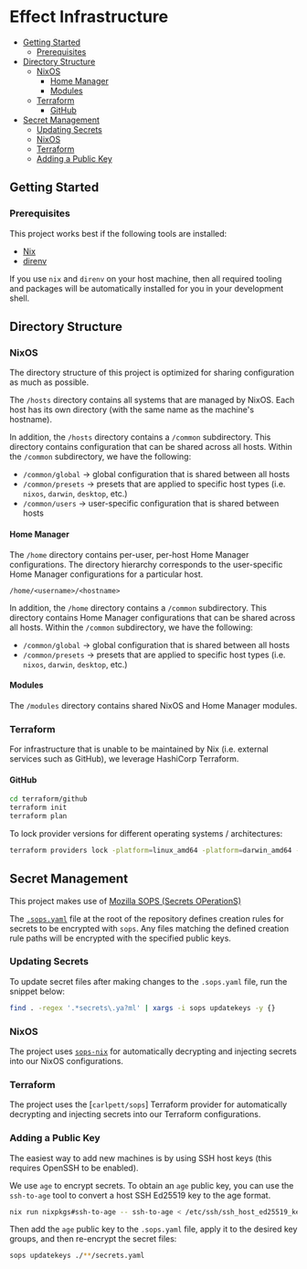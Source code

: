 # Effect Infrastructure <!-- omit in toc -->

- [Getting Started](#getting-started)
  - [Prerequisites](#prerequisites)
- [Directory Structure](#directory-structure)
  - [NixOS](#nixos)
    - [Home Manager](#home-manager)
    - [Modules](#modules)
  - [Terraform](#terraform)
    - [GitHub](#github)
- [Secret Management](#secret-management)
  - [Updating Secrets](#updating-secrets)
  - [NixOS](#nixos-1)
  - [Terraform](#terraform-1)
  - [Adding a Public Key](#adding-a-public-key)

## Getting Started

### Prerequisites

This project works best if the following tools are installed:

- [Nix](https://nixos.org/download.html)
- [direnv](https://direnv.net/)

If you use `nix` and `direnv` on your host machine, then all required tooling and packages will be automatically installed for you in your development shell.

## Directory Structure

### NixOS

The directory structure of this project is optimized for sharing configuration as much as possible.

The `/hosts` directory contains all systems that are managed by NixOS. Each host has its own directory (with the same name as the machine's hostname).

In addition, the `/hosts` directory contains a `/common` subdirectory. This directory contains configuration that can be shared across all hosts. Within the `/common` subdirectory, we have the following:

- `/common/global` -> global configuration that is shared between all hosts
- `/common/presets` -> presets that are applied to specific host types (i.e. `nixos`, `darwin`, `desktop`, etc.)
- `/common/users` -> user-specific configuration that is shared between hosts

#### Home Manager

The `/home` directory contains per-user, per-host Home Manager configurations. The directory hierarchy corresponds to the user-specific Home Manager configurations for a particular host.

```
/home/<username>/<hostname>
```

In addition, the `/home` directory contains a `/common` subdirectory. This directory contains Home Manager configurations that can be shared across all hosts. Within the `/common` subdirectory, we have the following:

- `/common/global` -> global configuration that is shared between all hosts
- `/common/presets` -> presets that are applied to specific host types (i.e. `nixos`, `darwin`, `desktop`, etc.)

#### Modules

The `/modules` directory contains shared NixOS and Home Manager modules.

### Terraform

For infrastructure that is unable to be maintained by Nix (i.e. external services such as GitHub), we leverage HashiCorp Terraform.

#### GitHub

```bash
cd terraform/github
terraform init
terraform plan
```

To lock provider versions for different operating systems / architectures:

```bash
terraform providers lock -platform=linux_amd64 -platform=darwin_amd64 -platform=linux_arm64 -platform=darwin_arm64
```

## Secret Management

This project makes use of [Mozilla SOPS (Secrets OPerationS)](https://github.com/mozilla/sops)

The [`.sops.yaml`](./.sops.yaml) file at the root of the repository defines creation rules for secrets to be encrypted with `sops`. Any files matching the defined creation rule paths will be encrypted with the specified public keys.

### Updating Secrets

To update secret files after making changes to the `.sops.yaml` file, run the snippet below:

```bash
find . -regex '.*secrets\.ya?ml' | xargs -i sops updatekeys -y {}
```

### NixOS

The project uses [`sops-nix`](https://github.com/Mic92/sops-nix) for automatically decrypting and injecting secrets into our NixOS configurations.

### Terraform

The project uses the [`carlpett/sops`] Terraform provider for automatically decrypting and injecting secrets into our Terraform configurations.

### Adding a Public Key

The easiest way to add new machines is by using SSH host keys (this requires OpenSSH to be enabled).

We use `age` to encrypt secrets. To obtain an `age` public key, you can use the `ssh-to-age` tool to convert a host SSH Ed25519 key to the age format.

```bash
nix run nixpkgs#ssh-to-age -- ssh-to-age < /etc/ssh/ssh_host_ed25519_key.pub
```

Then add the `age` public key to the `.sops.yaml` file, apply it to the desired key groups, and then re-encrypt the secret files:

```bash
sops updatekeys ./**/secrets.yaml
```
